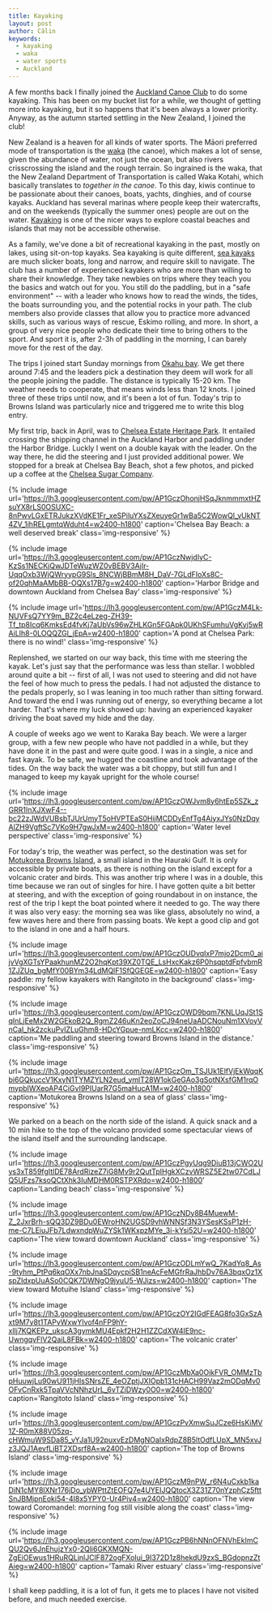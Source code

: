 ```yaml
---
title: Kayaking
layout: post
author: Călin
keywords:
  - kayaking
  - waka
  - water sports
  - Auckland
---
```


A few months back I finally joined the [Auckland Canoe Club](https://aucklandcanoeclub.org.nz) to do some kayaking. This has been on my bucket list for a while, we thought of getting more into kayaking, but it so happens that it's been always a lower priority. Anyway, as the autumn started settling in the New Zealand, I joined the club!

New Zealand is a heaven for all kinds of water sports. The Māori preferred mode of transportation is the [waka](https://en.wikipedia.org/wiki/Waka_(canoe)) (the canoe), which makes a lot of sense, given the abundance of water, not just the ocean, but also rivers crisscrossing the island and the rough terrain. So ingrained is the waka, that the New Zealand Department of Transportation is called Waka Kotahi, which basically translates to _together in the canoe_. To this day, kiwis continue to be passionate about their canoes, boats, yachts, dinghies, and of course kayaks. Auckland has several marinas where people keep their watercrafts, and on the weekends (typically the summer ones) people are out on the water. [Kayaking](https://www.newzealand.com/in/kayaking/) is one of the nicer ways to explore coastal beaches and islands that may not be accessible otherwise.

As a family, we've done a bit of recreational kayaking in the past, mostly on lakes, using sit-on-top kayaks. Sea kayaking is quite different, [sea kayaks](https://paddling.com/gear/kayaks/touring#guide) are much slicker boats, long and narrow, and require skill to navigate. The club has a number of experienced kayakers who are more than willing to share their knowledge. They take newbies on trips where they teach you the basics and watch out for you. You still do the paddling, but in a "safe environment" -- with a leader who knows how to read the winds, the tides, the boats surrounding you, and the potential rocks in your path. The club members also provide classes that allow you to practice more advanced skills, such as various ways of rescue, Eskimo rolling, and more. In short, a group of very nice people who dedicate their time to bring others to the sport. And sport it is, after 2-3h of paddling in the morning, I can barely move for the rest of the day.

The trips I joined start Sunday mornings from [Okahu bay](https://www.myguideauckland.com/things-to-do/okahu-bay). We get there around 7:45 and the leaders pick a destination they deem will work for all the people joining the paddle. The distance is typically 15-20 km. The weather needs to cooperate, that means winds less than 12 knots. I joined three of these trips until now, and it's been a lot of fun. Today's trip to Browns Island was particularly nice and triggered me to write this blog entry.

My first trip, back in April, was to [Chelsea Estate Heritage Park](https://www.myguideauckland.com/things-to-do/chelsea-estate-heritage-park). It entailed crossing the shipping channel in the Auckland Harbor and paddling under the Harbor Bridge. Luckly I went on a double kayak with the leader. On the way there, he did the steering and I just provided additional power. We stopped for a break at Chelsea Bay Beach, shot a few photos, and picked up a coffee at the [Chelsea Sugar Company](http://www.nzsugar.co.nz/).

{% include image
    url='https://lh3.googleusercontent.com/pw/AP1GczOhonjHSqJknmmmxtHZsuYX8rLS0OSUXC-8nPwvLGxETRJukzXVdKE1Fr_xeSPiluYXsZXeuyeGr1wBa5C2WowQl_vUkNT4ZV_1ihRELgmtqWduht4=w2400-h1800'
    caption='Chelsea Bay Beach: a well deserved break'
    class='img-responsive'
%}



{% include image
    url='https://lh3.googleusercontent.com/pw/AP1GczNwjdIyC-KzSs1NECKjQwJDTeWuzWZ0vBEBV3AjIr-UqqOxb3WjQWryypG9Sls_8NCWjBBmM8H_DaV-7GLdFIoXs8C-of20qhMaAMbBB-OQXs17B7g=w2400-h1800'
    caption='Harbor Bridge and downtown Auckland from Chelsea Bay'
    class='img-responsive'
%}


{% include image
    url='https://lh3.googleusercontent.com/pw/AP1GczM4Lk-NUVFsQ7YY9m_BZ2c4eLzeg-ZH39-Tf_tp8Icq6KmksEd4fvKj7aUbVs96wZHLKGn5FGApk0UKhSFumhuVgKyj5wRAiLIh8-0LOQQZGl_jEpA=w2400-h1800'
    caption='A pond at Chelsea Park: there is no wind!'
    class='img-responsive'
%}

Replenshed, we started on our way back, this time with me steering the kayak. Let's just say that the performance was less than stellar. I wobbled around quite a bit -- first of all, I was not used to steering and did not have the feel of how much to press the pedals. I had not adjusted the distance to the pedals properly, so I was leaning in too much rather than sitting forward. And toward the end I was running out of energy, so everything became a lot harder. That's where my luck showed up: having an experienced kayaker driving the boat saved my hide and the day.

A couple of weeks ago we went to Karaka Bay beach. We were a larger group, with a few new people who have not paddled in a while, but they have done it in the past and were quite good. I was in a single, a nice and fast kayak. To be safe, we hugged the coastline and took advantage of the tides. On the way back the water was a bit choppy, but still fun and I managed to keep my kayak upright for the whole course!

{% include image
    url='https://lh3.googleusercontent.com/pw/AP1GczOWJvm8y6htEp5SZk_zGRR1InXJXwF4--bc22zJWdVUBsbTJUrUmyT5oHVPTEaS0HijMCDDyEnfTg4AiyxJYs0NzDqyAlZH9VgftSc7VKo9H7gwJxM=w2400-h1800'
    caption='Water level perspective'
    class='img-responsive'
%}



For today's trip, the weather was perfect, so the destination was set for [Motukorea Browns Island](https://www.aucklandcouncil.govt.nz/parks-recreation/Pages/park-details.aspx?Location=209), a small island in the Hauraki Gulf. It is only accessible by private boats, as there is nothing on the island except for a volcanic crater and birds. This was another trip where I was in a double, this time because we ran out of singles for hire. I have gotten quite a bit better at steering, and with the exception of going roundabout in on instance, the rest of the trip I kept the boat pointed where it needed to go. The way there it was also very easy: the morning sea was like glass, absolutely no wind, a few waves here and there from passing boats. We kept a good clip and got to the island in one and a half hours.

{% include image
    url='https://lh3.googleusercontent.com/pw/AP1GczOUDvqIxP7mjo2Dcm0_aijvVgXGTsYPaakhunMZ2O2hqKpt39XZ0TQE_LsHxcKakz6P0hsqptdFpfvbmR1ZJZUq_bgMfY00BYm34LdMQlF1SfQGEGE=w2400-h1800'
    caption='Easy paddle: my fellow kayakers with Rangitoto in the background'
    class='img-responsive'
%}



{% include image
    url='https://lh3.googleusercontent.com/pw/AP1GczOWD9bqm7KNLUqJSt1SqInLjEeMx2W2GEkoB2Q_RgmZ246uKn2eoZoCJ94neUaADCNouNm1XVoyVnCaI_hk2zckuPvIZLuGhm8-HDcYGpue-nmLKcc=w2400-h1800'
    caption='Me paddling and steering toward Browns Island in the distance.'
    class='img-responsive'
%}



{% include image
    url='https://lh3.googleusercontent.com/pw/AP1GczOm_TSJUk1ElfVjEkWqqKbi6GQkuccV1KxyN1TYMZYLN2eud_ymlT28W1okGeGAo3gSotNXsfGM1rqOmypblWXeoAP4CiGvI9PIUarR7G5maHucA1M=w2400-h1800'
    caption='Motukorea Browns Island on a sea of glass'
    class='img-responsive'
%}

We parked on a beach on the north side of the island. A quick snack and a 10 min hike to the top of the volcano provided some spectacular views of the island itself and the surrounding landscape.


{% include image
    url='https://lh3.googleusercontent.com/pw/AP1GczPgyUqg9DiuB13jCWO2Uys3xT859fgItIDE78ArdRizeZ7iG8Mv9r2QutTpIHgkXCzvWRSZ5E2tw07CdLJQ5UFzs7ksoQCtXhk3IuMDHM0RSTPXRdo=w2400-h1800'
    caption='Landing beach'
    class='img-responsive'
%}



{% include image
    url='https://lh3.googleusercontent.com/pw/AP1GczNDy8B4MuewM-Z_2JxrBrh-sQQ3DZ9BDu0EWroHN2UGSD9vhWNNSf3N3YSesKSsP1zH-me-C7LEiuJFb7LdwxndpWuZYSk1WKxpzMYe_3i-kYsi52U=w2400-h1800'
    caption='The view toward downtown Auckland'
    class='img-responsive'
%}



{% include image
    url='https://lh3.googleusercontent.com/pw/AP1GczODLmYwQ_7KadYq8_As-9tyhm_PtPq6kqOXx7nbJnaSDqycpiSB1neAcFeMGfrRaJhbDv76A3bqxOz1XspZIdxpUuASo0CQK7DWNgO9jyuU5-WJizs=w2400-h1800'
    caption='The view toward Motuihe Island'
    class='img-responsive'
%}



{% include image
    url='https://lh3.googleusercontent.com/pw/AP1GczOY2IGdFEAG8fo3GxSzAxt9M7y8t1TAPvWxwYIvof4nFP9hY-xlIj7KQKEPz_ukscA3gymkMU4Epkf2H2H1ZZCdXW4IE9nc-UwngqvFlV2QaiL8FBk=w2400-h1800'
    caption='The volcanic crater'
    class='img-responsive'
%}



{% include image
    url='https://lh3.googleusercontent.com/pw/AP1GczMbXa0OikFVR_OMMzTbpHuuwjLu90wU911jHIsSNrsZE_4eOZptjJXIOpb131cHACH99Vaz2mODqMv0OFvCnRxk5TpaVVcNNhzUrL_6vTZiDWzy0O0=w2400-h1800'
    caption='Rangitoto Island'
    class='img-responsive'
%}



{% include image
    url='https://lh3.googleusercontent.com/pw/AP1GczPvXmwSuJCze6HsKiMV1Z-R0mX88V05zq-cHWmuW9SDa85_vYJa1U92puxvEzDMgNOaIxRdpZ8B5ltOdfLUpX_MN5xvJz3JQJ1AevfLjBT2XDsrf8A=w2400-h1800'
    caption='The top of Browns Island'
    class='img-responsive'
%}



{% include image
    url='https://lh3.googleusercontent.com/pw/AP1GczM9nPW_r6N4uCxkb1kaDiN1cMY8lXNr176jDo_ybWPttZtEOFQ7e4UYEIJQQtocX3Z31Z70nYzphCz5fttSnJBMjpnEoki54-4I8x5YPY0-Ur4Piv4=w2400-h1800'
    caption='The view toward Coromandel: morning fog still visible along the coast'
    class='img-responsive'
%}



{% include image
    url='https://lh3.googleusercontent.com/pw/AP1GczPB6hNNnOFNVhEkImCQU2Qv6JnEhujzYx0-2Qli6GKXMQN-ZgEiOEwus1HRuRQLjnlJClF872ogFXoIui_9I372D1z8hekdU9zxS_BGdopnzZtAieg=w2400-h1800'
    caption='Tamaki River estuary'
    class='img-responsive'
%}

I shall keep paddling, it is a lot of fun, it gets me to places I have not visited before, and much needed exercise.


